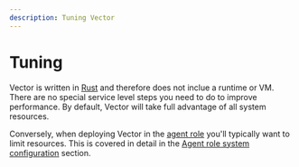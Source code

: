 ```yaml
---
description: Tuning Vector
---
```


# Tuning

Vector is written in [Rust][url.rust] and therefore does not inclue a runtime
or VM. There are no special service level steps you need to do to improve
performance. By default, Vector will take full advantage of all system
resources.

Conversely, when deploying Vector in the [agent role][docs.agent_role] you'll
typically want to limit resources. This is covered in detail in the
[Agent role system configuration][docs.agent_role.system-configuration] section.


[docs.agent_role.system-configuration]: ../../setup/deployment/roles/agent.md#system-configuration
[docs.agent_role]: ../../setup/deployment/roles/agent.md
[url.rust]: https://www.rust-lang.org/
